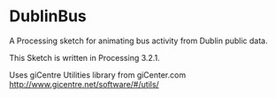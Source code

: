 # DublinBus
A Processing sketch for animating bus activity from Dublin public data.

This Sketch is written in Processing 3.2.1.

Uses giCentre Utilities library from giCenter.com
http://www.gicentre.net/software/#/utils/
